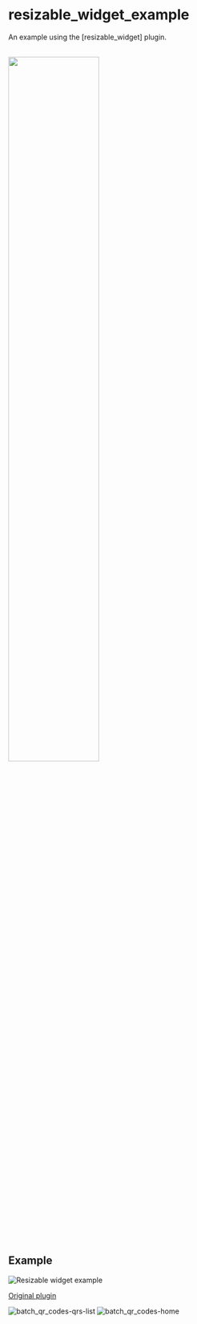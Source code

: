 # resizable_widget_example

An example using the [resizable_widget] plugin. 

<br>
<img WIDTH="60%" src="https://user-images.githubusercontent.com/84534787/120998591-a95c6980-c7a1-11eb-9435-7d7587f0b32b.png">
<br>
<br>


## Example

![Resizable widget example](https://user-images.githubusercontent.com/58062436/157943179-9942847e-3fa4-476a-9a47-e1ef8dacfe8a.gif)

[Original plugin](https://github.com/Nicollas1705/resizable_widget)


![batch_qr_codes-qrs-list](https://github.com/user-attachments/assets/56428eb9-d0e8-4d5d-bc64-d209e4c9747d)
![batch_qr_codes-home](https://github.com/user-attachments/assets/e39485ab-b078-40d9-b7bc-08bbcfcebc68)
